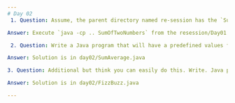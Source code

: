 ```yaml
---
# Day 02 
 1. Question: Assume, the parent directory named re-session has the `SumOfTwoNumbers.class` file and resession/Day01 folder has `SumOfTwoNumbers.java` file. You need to execute the command `java SumOfTwoNumbers` from the resession/Day01 directory (child directory) and the JVM should correctly load the class without any errors, and run it. 

Answer: Execute `java -cp .. SumOfTwoNumbers` from the resession/Day01 directory

 2. Question: Write a Java program that will have a predefined values for 3 marks of a student and calculate the Total and Average marks of a student and print both of them (Total Marks, Average).

Answer: Solution is in day02/SumAverage.java

3. Question: Additional but think you can easily do this. Write. Java program to implement the FizzBuzz Logic wherein you need to print from 1 to 50 where if a number is divisible by 3, it should print Fizz, and if a number is divisible by 5, it should print Buzz, and if a number is divisible by 3 and 5, it should print FizzBuzz - instead of that number, and rest of them should be actual numbers in the output.

Answer: Solution is in day02/FizzBuzz.java

---
```

